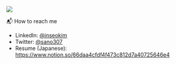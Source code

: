 ![](https://komarev.com/ghpvc/?username=sano307&color=yellow&style=plastic)

📬 How to reach me

- LinkedIn: [@inseokim](https://www.linkedin.com/in/inseokim/)
- Twitter: [@sano307](https://twitter.com/sano3071)
- Resume (Japanese): https://www.notion.so/66daa4cfdf4f473c812d7a40725646e4

